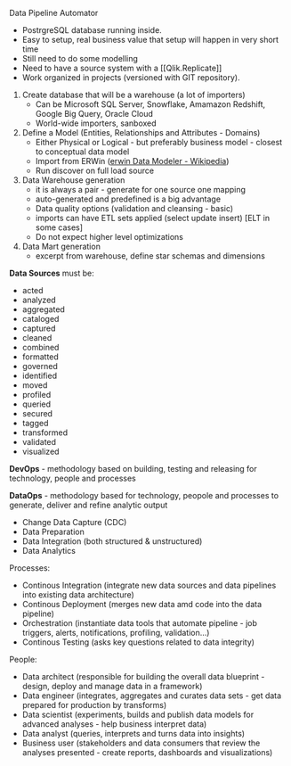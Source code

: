Data Pipeline Automator 

- PostrgreSQL database running inside.
- Easy to setup, real business value that setup will happen in very short time
- Still need to do some modelling
- Need to have a source system with a [[Qlik.Replicate]]
- Work organized in projects (versioned with GIT repository).

1. Create database that will be a warehouse (a lot of importers)
    - Can be Microsoft SQL Server, Snowflake, Amamazon Redshift, Google Big Query, Oracle Cloud
    - World-wide importers, sanboxed
2. Define a Model (Entities, Relationships and Attributes - Domains)
    - Either Physical or Logical - but preferably business model - closest to conceptual data model
    - Import from ERWin ([erwin Data Modeler - Wikipedia](https://en.wikipedia.org/wiki/Erwin_Data_Modeler))
    - Run discover on full load source
3. Data Warehouse generation
    - it is always a pair - generate for one source one mapping
    - auto-generated and predefined is a big advantage
    - Data quality options (validation and cleansing - basic)
    - imports can have ETL sets applied (select update insert) [ELT in some cases]
    - Do not expect higher level optimizations
4. Data Mart generation
    - excerpt from warehouse, define star schemas and dimensions

**Data Sources** must be:

- acted
- analyzed
- aggregated
- cataloged
- captured
- cleaned
- combined
- formatted
- governed
- identified
- moved
- profiled
- queried
- secured
- tagged
- transformed
- validated
- visualized

**DevOps** - methodology based on building, testing and releasing for technology, people and processes

**DataOps** - methodology based for technology, peopole and processes to generate, deliver and refine analytic output

- Change Data Capture (CDC)
- Data Preparation
- Data Integration (both structured & unstructured)
- Data Analytics

Processes:

- Continous Integration (integrate new data sources and data pipelines into existing data architecture)
- Continous Deployment (merges new data amd code into the data pipeline)
- Orchestration (instantiate data tools that automate pipeline - job triggers, alerts, notifications, profiling, validation...)
- Continous Testing (asks key questions related to data integrity)

People:

- Data architect (responsible for building the overall data blueprint -design, deploy and manage data in a framework)
- Data engineer (integrates, aggregates and curates data sets - get data prepared for production by transforms)
- Data scientist (experiments, builds and publish data models for advanced analyses - help business interpret data)
- Data analyst (queries, interprets and turns data into insights)
- Business user (stakeholders and data consumers that review the analyses presented - create reports, dashboards and visualizations)